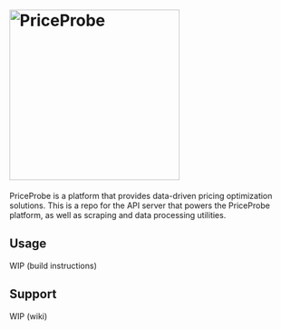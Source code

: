 # <img src="logo.svg" alt="PriceProbe" width="300" />

PriceProbe is a platform that provides data-driven pricing optimization solutions. This is a repo for the API server that powers the PriceProbe platform, as well as scraping and data processing utilities.

## Usage

WIP (build instructions)

## Support

WIP (wiki)
